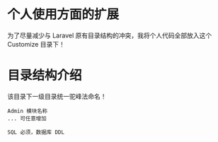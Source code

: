 # 个人使用方面的扩展

为了尽量减少与 Laravel 原有目录结构的冲突，我将个人代码全部放入这个 Customize 目录下！

# 目录结构介绍

该目录下一级目录统一驼峰法命名！

```
Admin 模块名称
... 可任意增加

SQL 必须，数据库 DDL
```